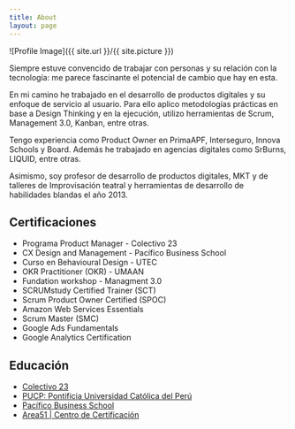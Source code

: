 ```yaml
---
title: About
layout: page
---
```

![Profile Image]({{ site.url }}/{{ site.picture }})

<p>Siempre estuve convencido de trabajar con personas y su relación con la tecnología: me parece
fascinante el potencial de cambio que hay en esta. </p>

<p>En mi camino he trabajado en el desarrollo de productos digitales y su enfoque de servicio al usuario.
Para ello aplico metodologías prácticas en base a Design Thinking y en la ejecución, utilizo herramientas de Scrum,
Management 3.0, Kanban, entre otras.
 </p>

<p>Tengo experiencia como Product Owner en PrimaAPF, Interseguro, Innova Schools y Board. Además he trabajado en
agencias digitales como SrBurns, LIQUID, entre otras.

Asimismo, soy profesor de desarrollo de productos digitales, MKT y de talleres de Improvisación teatral y herramientas de desarrollo de habilidades blandas el año 2013. </p>

<h2>Certificaciones</h2>

<ul class="skill-list">
	<li>Programa Product Manager - Colectivo 23</li>
	<li>CX Design and Management - Pacífico Business School</li>
	<li>Curso en Behavioural Design - UTEC</li>
	<li>OKR Practitioner (OKR) - UMAAN</li>
	<li>Fundation workshop - Managment 3.0</li>
	<li>SCRUMstudy Certified Trainer (SCT)</li>
	<li>Scrum Product Owner Certified (SPOC)</li>
	<li>Amazon Web Services Essentials</li>
	<li>Scrum Master (SMC)</li>
	<li>Google Ads Fundamentals</li>
	<li>Google Analytics Certification</li>
</ul>

<h2>Educación</h2>

<ul>
	<li><a href="https://www.colectivo23.com/rutas/product-management">Colectivo 23</a></li>
	<li><a href="https://www.pucp.edu.pe/">PUCP: Pontificia Universidad Católica del Perú</a></li>
	<li><a href="https://pbs.edu.pe/default.aspx">Pacífico Business School</a></li>
	<li><a href="https://area51.pe/">Area51 | Centro de Certificación </a></li>
</ul>
